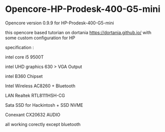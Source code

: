 # Opencore-HP-Prodesk-400-G5-mini

Opencore version 0.9.9 for HP-Prodesk-400-G5-mini 

this opencore based tutorian on dortania https://dortania.github.io/ with some custom configuration for HP 


specification : 

intel core i5 9500T

intel UHD graphics 630 > VGA Output

intel B360 Chipset

Intel Wireless AC8260 + Bluetooth

LAN Realtek RTL8111HSH-CG

Sata SSD for Hackintosh + SSD NVME

Conexant CX20632 AUDIO

all working corectly except bluetooth
